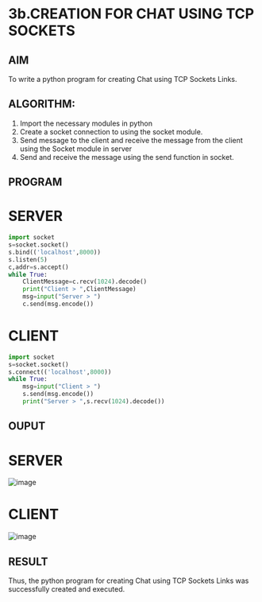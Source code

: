 # 3b.CREATION FOR CHAT USING TCP SOCKETS
## AIM
To write a python program for creating Chat using TCP Sockets Links.
## ALGORITHM:
1. Import the necessary modules in python
2. Create a socket connection to using the socket module.
3. Send message to the client and receive the message from the client using the Socket module in
 server
4. Send and receive the message using the send function in socket.
## PROGRAM
# SERVER
```python
import socket
s=socket.socket()
s.bind(('localhost',8000))
s.listen(5)
c,addr=s.accept()
while True:
    ClientMessage=c.recv(1024).decode()
    print("Client > ",ClientMessage)
    msg=input("Server > ")
    c.send(msg.encode())
```
# CLIENT
```python
import socket
s=socket.socket()
s.connect(('localhost',8000))
while True:
    msg=input("Client > ")
    s.send(msg.encode())
    print("Server > ",s.recv(1024).decode())
```
## OUPUT
# SERVER
![image](https://github.com/user-attachments/assets/e0bec35a-3a89-4730-9d9f-1bd0e0366bcf)


# CLIENT
![image](https://github.com/user-attachments/assets/0d6ed492-65d0-415b-aaf4-bc485426580f)


## RESULT
Thus, the python program for creating Chat using TCP Sockets Links was successfully 
created and executed.
